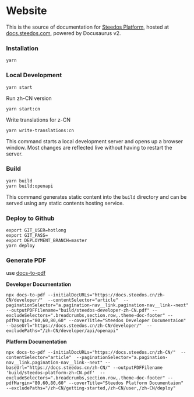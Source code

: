 # Website

This is the source of documentation for [Steedos Platform](https://steedos.com), hosted at [docs.steedos.com](https://docs.steedos.com), powered by Docusaurus v2.

### Installation

```shell
yarn
```

### Local Development

```shell
yarn start
```

Run zh-CN version

```shell
yarn start:cn
```

Write translations for z-CN

```shell
yarn write-translations:cn
```

This command starts a local development server and opens up a browser window. Most changes are reflected live without having to restart the server.

### Build

```shell
yarn build
yarn build:openapi
```

This command generates static content into the `build` directory and can be served using any static contents hosting service.

### Deploy to Github

```
export GIT_USER=hotlong
export GIT_PASS=
export DEPLOYMENT_BRANCH=master
yarn deploy
```

### Generate PDF

use [docs-to-pdf](https://github.com/jean-humann/docs-to-pdf)

**Developer Documentation**

```shell
npx docs-to-pdf --initialDocURLs="https://docs.steedos.cn/zh-CN/developer/"  --contentSelector="article"  --paginationSelector="a.pagination-nav__link.pagination-nav__link--next" --outputPDFFilename="build/steedos-developer-zh-CN.pdf" --excludeSelectors=".breadcrumbs,section.row,.theme-doc-footer" --pdfMargin="80,60,80,60" --coverTitle="Steedos Developer Documentaion"  --baseUrl="https://docs.steedos.cn/zh-CN/developer/"  --excludePaths="/zh-CN/developer/api/openapi"
```


**Platform Documentation**

```shell
npx docs-to-pdf --initialDocURLs="https://docs.steedos.cn/zh-CN/"  --contentSelector="article"  --paginationSelector="a.pagination-nav__link.pagination-nav__link--next" --baseUrl="https://docs.steedos.cn/zh-CN/" --outputPDFFilename	'build/steedos-platform-zh-CN.pdf'  --excludeSelectors=".breadcrumbs,section.row,.theme-doc-footer" --pdfMargin="80,60,80,60" --coverTitle="Steedos Platform Documentaion"   --excludePaths="/zh-CN/getting-started,/zh-CN/user,/zh-CN/deploy"
```